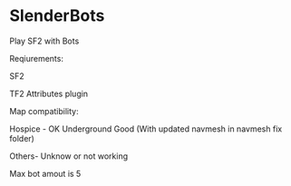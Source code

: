 # SlenderBots
Play SF2 with Bots

Reqiurements:

SF2

TF2 Attributes plugin

Map compatibility:

Hospice - OK
Underground Good (With updated navmesh in navmesh fix folder)

Others- Unknow or not working

Max bot amout is 5
